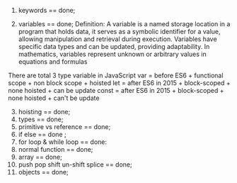 1. keywords == done;

2. variables == done;
   Definition: A variable is a named storage location in a program that holds data,
   it serves as a symbolic identifier for a value, allowing manipulation and retrieval during execution.
   Variables have specific data types and can be updated, providing adaptability.
   In mathematics, variables represent unknown or arbitrary values in equations and formulas

There are total 3 type variable in JavaScript
var = before ES6 + functional scope + non block scope + hoisted
let = after ES6 in 2015 + block-scoped + none hoisted + can be update
const = after ES6 in 2015 + block-scoped + none hoisted + can't be update

3. hoisting == done;
4. types == done;
5. primitive vs reference == done;
6. if else == done ;
7. for loop & while loop == done:
8. normal function == done;
9. array == done;
10. push pop shift un-shift splice == done;
11. objects == done;
